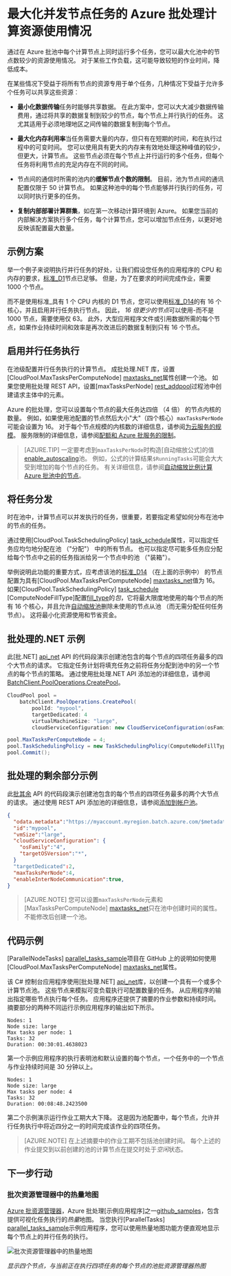 <properties
    pageTitle="最大限度使用并行任务的批处理节点使用 |Microsoft Azure"
    description="在 Azure 批池中的每个节点上使用更少的计算节点和运行并发任务提高效率并降低成本"
    services="batch"
    documentationCenter=".net"
    authors="mmacy"
    manager="timlt"
    editor="" />

<tags
    ms.service="batch"
    ms.devlang="multiple"
    ms.topic="article"
    ms.tgt_pltfrm="vm-windows"
    ms.workload="big-compute"
    ms.date="10/25/2016"
    ms.author="marsma" />

# <a name="maximize-azure-batch-compute-resource-usage-with-concurrent-node-tasks"></a>最大化并发节点任务的 Azure 批处理计算资源使用情况

通过在 Azure 批池中每个计算节点上同时运行多个任务，您可以最大化池中的节点数较少的资源使用情况。 对于某些工作负载，这可能导致较短的作业时间，降低成本。

在某些情况下受益于将所有节点的资源专用于单个任务，几种情况下受益于允许多个任务可以共享这些资源︰

 - **最小化数据传输**任务时能够共享数据。 在此方案中，您可以大大减少数据传输费用，通过将共享的数据复制到较少的节点，每个节点上并行执行的任务。 这尤其适用于必须地理地区之间传输的数据复制到每个节点。

 - **最大化内存利用率**当任务需要大量的内存，但只有在短期的时间，和在执行过程中的可变时间。 您可以使用具有更大的内存来有效地处理这种峰值的较少，但更大，计算节点。 这些节点必须在每个节点上并行运行的多个任务，但每个任务将利用节点的充足内存在不同的时间。

 - 节点间的通信时所需的池内的**缓解节点个数的限制**。 目前，池为节点间的通讯配置仅限于 50 计算节点。 如果这种池中的每个节点能够并行执行的任务，可以同时执行更多的任务。

 - **复制内部部署计算群集**，如在第一次移动计算环境到 Azure。 如果您当前的内部解决方案执行多个任务，每个计算节点，您可以增加节点任务，以更好地反映该配置最大数量。

## <a name="example-scenario"></a>示例方案

举一个例子来说明执行并行任务的好处，让我们假设您任务的应用程序的 CPU 和内存的要求，[标准\_D1](../cloud-services/cloud-services-sizes-specs.md#general-purpose-d)节点已足够。 但是，为了在要求的时间完成作业，需要 1000 个节点。

而不是使用标准\_具有 1 个 CPU 内核的 D1 节点，您可以使用[标准\_D14](../cloud-services/cloud-services-sizes-specs.md#memory-intensive-d)的有 16 个核心，并且启用并行任务执行节点。 因此， *16 倍更少的节点*可以使用-而不是 1000 节点，需要使用仅 63。 此外，大型应用程序文件或引用数据所需的每个节点，如果作业持续时间和效率是再次改进后的数据复制到只有 16 个节点。

## <a name="enable-parallel-task-execution"></a>启用并行任务执行

在池级配置并行任务执行的计算节点。 成批处理.NET 库，设置[CloudPool.MaxTasksPerComputeNode] [maxtasks_net]属性创建一个池。 如果您使用批处理 REST API，设置[maxTasksPerNode] [rest_addpool]过程池中创建请求主体中的元素。

Azure 的批处理，您可以设置每个节点的最大任务达四倍 （4 倍） 的节点内核的数量。 例如，如果使用池配置的节点然后大小"大"（四个核心）`maxTasksPerNode`可能会设置为 16。 对于每个节点规模的内核数的详细信息，请参阅[为云服务的规模](../cloud-services/cloud-services-sizes-specs.md)。 服务限制的详细信息，请参阅[配额和 Azure 批服务的限制](batch-quota-limit.md)。

> [AZURE.TIP] 一定要考虑到`maxTasksPerNode`时构造[自动缩放公式]的值[enable_autoscaling]池。 例如，公式的计算结果`$RunningTasks`可能会大大受到增加的每个节点的任务。 有关详细信息，请参阅[自动缩放比例计算 Azure 批池中的节点](batch-automatic-scaling.md)。

## <a name="distribution-of-tasks"></a>将任务分发

时在池中，计算节点可以并发执行的任务，很重要，若要指定希望如何分布在池中的节点的任务。

通过使用[CloudPool.TaskSchedulingPolicy] [task_schedule]属性，可以指定任务应均匀地分配在池 （"分配"） 中的所有节点。 也可以指定尽可能多任务应分配给每个节点中之前的任务指派给另一个节点中的池 （"装箱"）。

举例说明此功能的重要方式，应考虑该池的[标准\_D14](../cloud-services/cloud-services-sizes-specs.md#memory-intensive-d) （在上面的示例中） 的节点配置为具有[CloudPool.MaxTasksPerComputeNode] [maxtasks_net]值为 16。 如果[CloudPool.TaskSchedulingPolicy] [ task_schedule] [ComputeNodeFillType]配置[fill_type]的*包*，它将最大限度地使用的每个节点的所有 16 个核心，并且允许[自动缩放池](batch-automatic-scaling.md)删除未使用的节点从池 （而无需分配任何任务节点）。 这将最小化资源使用和节省资金。

## <a name="batch-net-example"></a>批处理的.NET 示例

此[批.NET] [ api_net] API 的代码段演示创建池包含的每个节点的四项任务最多的四个大节点的请求。 它指定任务计划将填充任务之前将任务分配到池中的另一个节点的每个节点的策略。 通过使用批处理.NET API 添加池的详细信息，请参阅[BatchClient.PoolOperations.CreatePool][poolcreate_net]。

```csharp
CloudPool pool =
    batchClient.PoolOperations.CreatePool(
        poolId: "mypool",
        targetDedicated: 4
        virtualMachineSize: "large",
        cloudServiceConfiguration: new CloudServiceConfiguration(osFamily: "4"));

pool.MaxTasksPerComputeNode = 4;
pool.TaskSchedulingPolicy = new TaskSchedulingPolicy(ComputeNodeFillType.Pack);
pool.Commit();
```

## <a name="batch-rest-example"></a>批处理的剩余部分示例

此[批其余][ api_rest] API 的代码段演示创建池包含的每个节点的四项任务最多的两个大节点的请求。 通过使用 REST API 添加池的详细信息，请参阅[添加到帐户池][rest_addpool]。

```json
{
  "odata.metadata":"https://myaccount.myregion.batch.azure.com/$metadata#pools/@Element",
  "id":"mypool",
  "vmSize":"large",
  "cloudServiceConfiguration": {
    "osFamily":"4",
    "targetOSVersion":"*",
  }
  "targetDedicated":2,
  "maxTasksPerNode":4,
  "enableInterNodeCommunication":true,
}
```

> [AZURE.NOTE] 您可以设置`maxTasksPerNode`元素和[MaxTasksPerComputeNode] [maxtasks_net]只在池中创建时间的属性。 不能修改后创建一个池。

## <a name="code-sample"></a>代码示例

[ParallelNodeTasks] [parallel_tasks_sample]项目在 GitHub 上的说明如何使用[CloudPool.MaxTasksPerComputeNode] [maxtasks_net]属性。

该 C# 控制台应用程序使用[批处理.NET] [api_net]库，以创建一个具有一个或多个计算节点池。 这些节点来模拟可变负载执行可配置数量的任务。 从应用程序的输出指定哪些节点执行每个任务。 应用程序还提供了摘要的作业参数和持续时间。 摘要部分的两种不同运行示例应用程序的输出如下所示。

```
Nodes: 1
Node size: large
Max tasks per node: 1
Tasks: 32
Duration: 00:30:01.4638023
```

第一个示例应用程序的执行表明池和默认设置的每个节点，一个任务中的一个节点与作业持续时间是 30 分钟以上。

```
Nodes: 1
Node size: large
Max tasks per node: 4
Tasks: 32
Duration: 00:08:48.2423500
```

第二个示例演示运行作业工期大大下降。 这是因为池配置中，每个节点，允许并行任务执行中将近四分之一的时间完成该作业的四项任务。

> [AZURE.NOTE] 在上述摘要中的作业工期不包括池创建时间。 每个上述的作业提交到以前创建的池的计算节点在提交时处于*空闲*状态。

## <a name="next-steps"></a>下一步行动

### <a name="batch-explorer-heat-map"></a>批次资源管理器中的热量地图

[Azure 批资源管理器][batch_explorer]，Azure 批处理[示例应用程序]之一[github_samples]，包含提供可视化任务执行的*热量*地图。 当您执行[ParallelTasks] [parallel_tasks_sample]示例应用程序，您可以使用热量地图功能方便直观地显示每个节点上的并行任务的执行。

![批次资源管理器中的热量地图][1]

*显示四个节点，与当前正在执行四项任务的每个节点的池批资源管理器热图*

[api_net]: http://msdn.microsoft.com/library/azure/mt348682.aspx
[api_rest]: http://msdn.microsoft.com/library/azure/dn820158.aspx
[batch_explorer]: https://github.com/Azure/azure-batch-samples/tree/master/CSharp/BatchExplorer
[cloudpool]: https://msdn.microsoft.com/library/azure/microsoft.azure.batch.cloudpool.aspx
[enable_autoscaling]: https://msdn.microsoft.com/library/azure/dn820173.aspx
[fill_type]: https://msdn.microsoft.com/library/microsoft.azure.batch.common.computenodefilltype.aspx
[github_samples]: https://github.com/Azure/azure-batch-samples
[maxtasks_net]: http://msdn.microsoft.com/library/azure/microsoft.azure.batch.cloudpool.maxtaskspercomputenode.aspx
[rest_addpool]: https://msdn.microsoft.com/library/azure/dn820174.aspx
[parallel_tasks_sample]: https://github.com/Azure/azure-batch-samples/tree/master/CSharp/ArticleProjects/ParallelTasks
[poolcreate_net]: https://msdn.microsoft.com/library/azure/microsoft.azure.batch.pooloperations.createpool.aspx
[task_schedule]: https://msdn.microsoft.com/library/microsoft.azure.batch.cloudpool.taskschedulingpolicy.aspx

[1]: ./media/batch-parallel-node-tasks\heat_map.png
